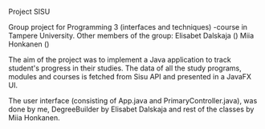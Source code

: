 Project SISU

Group project for Programming 3 (interfaces and techniques) -course in Tampere University. 
Other members of the group:
Elisabet Dalskaja ()
Miia Honkanen ()

The aim of the project was to implement a Java application to track student's progress in their studies. 
The data of all the study programs, modules and courses is fetched from Sisu API and presented in a JavaFX UI. 


The user interface (consisting of App.java and PrimaryController.java),  was done by me, 
DegreeBuilder by Elisabet Dalskaja and rest of the classes by Miia Honkanen.

